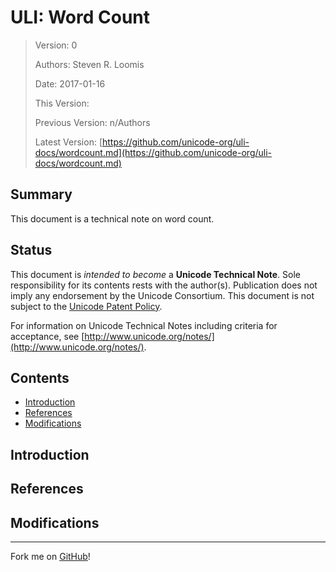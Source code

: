 ULI: Word Count
===

> Version: 0
>
> Authors: Steven R. Loomis
>
> Date: 2017-01-16
>
> This Version: 
>
> Previous Version: n/Authors
>
> Latest Version: [https://github.com/unicode-org/uli-docs/wordcount.md](https://github.com/unicode-org/uli-docs/wordcount.md)

Summary
---

This document is a technical note on word count.

Status
---

This document is _intended to become_ a **Unicode Technical Note**.
Sole responsibility for its contents rests with the author(s). Publication does not imply any endorsement by the Unicode Consortium. This document is not subject to the [Unicode Patent Policy](http://www.unicode.org/policies/patent_policy.html).

For information on Unicode Technical Notes including criteria for acceptance, see [http://www.unicode.org/notes/](http://www.unicode.org/notes/).

Contents
---

* [Introduction](#Introduction)
* [References](#References)
* [Modifications](#Modifications)

Introduction
---

References
---

Modifications
---

-----

Fork me on [GitHub](https://github.com/unicode-org/uli-docs.git)!
